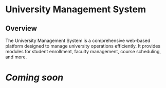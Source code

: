 <h1>University Management System</h1>

<h2>Overview</h2>

<p>The University Management System is a comprehensive web-based platform designed to manage university operations efficiently. It provides modules for student enrollment, faculty management, course scheduling, and more.</p>

<h1><i>Coming soon</i></h1>

